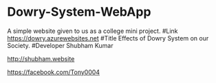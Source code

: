 # Dowry-System-WebApp
A simple website given to us as a college mini project.
#Link 
https://dowry.azurewebsites.net
#Title 
Effects of Dowry System on our Society.
#Developer
Shubham Kumar

http://shubham.website

https://facebook.com/Tony0004
